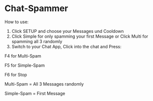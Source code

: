 # Chat-Spammer
How to use:
1. Click SETUP and choose your Messages und Cooldown
2. Click Simple for only spamming your first Message or Click Multi for spamming all 3 randomly
3. Switch to your Chat App, Click into the chat and Press:

  F4 for Multi-Spam
  
  F5 for Simple-Spam
  
  F6 for Stop

Multi-Spam = All 3 Messages randomly

Simple-Spam = First Message
